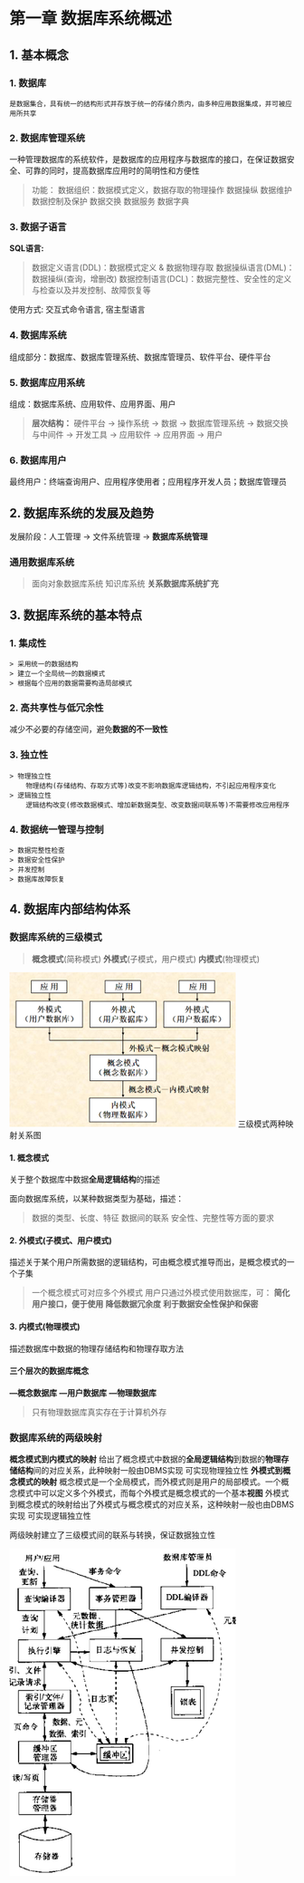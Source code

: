 # 第一章 数据库系统概述

## 1. 基本概念

### 1. **数据库**

    是数据集合，具有统一的结构形式并存放于统一的存储介质内，由多种应用数据集成，并可被应用所共享

### 2. **数据库管理系统**

一种管理数据库的系统软件，是数据库的应用程序与数据库的接口，在保证数据安全、可靠的同时，提高数据库应用时的简明性和方便性
> 功能：
    数据组织：数据模式定义，数据存取的物理操作
    数据操纵
    数据维护
    数据控制及保护
    数据交换
    数据服务
    数据字典

### 3. **数据子语言**

**SQL语言:**
> 数据定义语言(DDL)：数据模式定义 & 数据物理存取
> 数据操纵语言(DML)：数据操纵(查询，增删改)
> 数据控制语言(DCL)：数据完整性、安全性的定义与检查以及并发控制、故障恢复等

使用方式: 交互式命令语言, 宿主型语言

### 4. 数据库系统

组成部分：数据库、数据库管理系统、数据库管理员、软件平台、硬件平台

### 5. 数据库应用系统

组成：数据库系统、应用软件、应用界面、用户
> **层次结构：**
    硬件平台 $\rightarrow$ 操作系统 $\rightarrow$ 数据 $\rightarrow$ 数据库管理系统 $\rightarrow$ 数据交换与中间件 $\rightarrow$ 开发工具 $\rightarrow$ 应用软件 $\rightarrow$ 应用界面 $\rightarrow$ 用户

### 6. 数据库用户

最终用户：终端查询用户、应用程序使用者；应用程序开发人员；数据库管理员

## 2. 数据库系统的发展及趋势

发展阶段：人工管理 $\rightarrow$ 文件系统管理 $\rightarrow$ **数据库系统管理**

### 通用数据库系统

> 面向对象数据库系统
> 知识库系统
> **关系数据库系统扩充**

## 3. 数据库系统的基本特点

### 1. 集成性

    > 采用统一的数据结构
    > 建立一个全局统一的数据模式
    > 根据每个应用的数据需要构造局部模式

### 2. 高共享性与低冗余性

减少不必要的存储空间，避免**数据的不一致性**

### 3. 独立性

    > 物理独立性
        物理结构(存储结构、存取方式等)改变不影响数据库逻辑结构，不引起应用程序变化
    > 逻辑独立性
        逻辑结构改变(修改数据模式、增加新数据类型、改变数据间联系等)不需要修改应用程序

### 4. 数据统一管理与控制

    > 数据完整性检查
    > 数据安全性保护
    > 并发控制
    > 数据库故障恢复

## 4. 数据库内部结构体系

### 数据库系统的三级模式

> **概念模式**(简称模式)
> **外模式**(子模式，用户模式)
> **内模式**(物理模式)
<img src="image_1.png" width="400">
三级模式两种映射关系图

#### 1. 概念模式

关于整个数据库中数据**全局逻辑结构**的描述

面向数据库系统，以某种数据类型为基础，描述：
> 数据的类型、长度、特征
> 数据间的联系
> 安全性、完整性等方面的要求

#### 2. 外模式(子模式、用户模式)

描述关于某个用户所需数据的逻辑结构，可由概念模式推导而出，是概念模式的一个子集
> 一个概念模式可对应多个外模式
> 用户只通过外模式使用数据库，可：
> **简化用户接口，便于使用**
> **降低数据冗余度**
> **利于数据安全性保护和保密**

#### 3. 内模式(物理模式)

描述数据库中数据的物理存储结构和物理存取方法

#### 三个层次的数据库概念

**—概念数据库**
**—用户数据库**
**—物理数据库**
> 只有物理数据库真实存在于计算机外存

### 数据库系统的两级映射

**概念模式到内模式的映射**
给出了概念模式中数据的**全局逻辑结构**到数据的**物理存储结构**间的对应关系，此种映射一般由DBMS实现
可实现物理独立性
**外模式到概念模式的映射**
概念模式是一个全局模式，而外模式则是用户的局部模式。一个概念模式中可以定义多个外模式，而每个外模式是概念模式的一个基本**视图**
外模式到概念模式的映射给出了外模式与概念模式的对应关系，这种映射一般也由DBMS实现
可实现逻辑独立性

两级映射建立了三级模式间的联系与转换，保证数据独立性

<img src="image_2.png" width="400">
